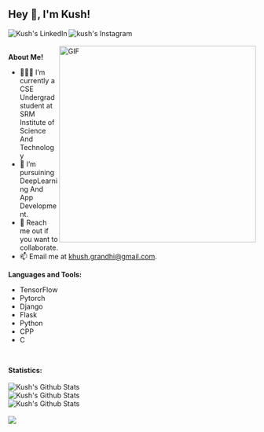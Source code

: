 <h2 title="hehehe"> Hey 👋, I'm Kush!</h2>

<a href="https://www.linkedin.com/in/kusum-grandhi/">
  <img align="left" alt="Kush's LinkedIn"  src="https://img.icons8.com/color/48/000000/linkedin.png" />
</a>
<a href="https://www.instagram.com/kush_grandhi/">
  <img align="left" alt="kush's Instagram"  src="https://img.icons8.com/fluent/48/000000/instagram-new.png" />
</a>



<br />
<br />


 

  <img align="right" alt="GIF" src="https://raw.githubusercontent.com/abhisheknaiidu/abhisheknaiidu/master/code.gif" width=400 />

**About Me!**

- 👨🏽‍💻 I’m currently a CSE Undergrad student at SRM Institute of Science And Technology
- 🌱 I’m pursuining DeepLearning And App Development. 
- 💬 Reach me out if you want to collaborate.
- 📫 Email me at [khush.grandhi@gmail.com](mailto:khush.grandhi@gmail.com).



**Languages and Tools:**  
* TensorFlow
* Pytorch
* Django
* Flask
* Python
* CPP
* C
<br>

**Statistics:**
<br />
<br />
<img src="https://github-readme-stats.vercel.app/api?username=KushGrandhi&show_icons=true&hide_border=true&count_private=true&theme=shades-of-purple&icon_color=fad000" alt="Kush's Github Stats">
<br>
<img align="center" src="https://github-readme-streak-stats.herokuapp.com/?user=KushGrandhi&count_private=true&theme=shades-of-purple&icon_color=fad000" alt="Kush's Github Stats" />
<br>
<img align="center"  src="https://github-readme-stats.vercel.app/api/top-langs/?username=KushGrandhi&count_private=true&theme=shades-of-purple&icon_color=fad000&layout=compact" alt="Kush's Github Stats" />
<br />
<br />
![](https://komarev.com/ghpvc/?username=KushGrandhi&color=fad000)
